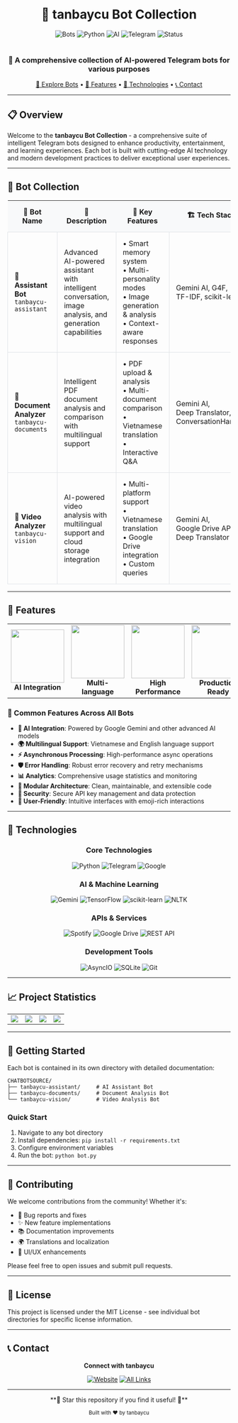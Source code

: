 <div align="center">

# 🤖 tanbaycu Bot Collection

<img src="https://img.shields.io/badge/Bots-3%20Projects-blue?style=for-the-badge&logo=telegram&logoColor=white" alt="Bots"/>
<img src="https://img.shields.io/badge/Language-Python-yellow?style=for-the-badge&logo=python&logoColor=white" alt="Python"/>
<img src="https://img.shields.io/badge/AI-Gemini%20%7C%20G4F-green?style=for-the-badge&logo=google&logoColor=white" alt="AI"/>
<img src="https://img.shields.io/badge/Platform-Telegram-26A5E4?style=for-the-badge&logo=telegram&logoColor=white" alt="Telegram"/>
<img src="https://img.shields.io/badge/Status-Active-success?style=for-the-badge&logo=github&logoColor=white" alt="Status"/>

<br/>
<br/>

<h3>🚀 A comprehensive collection of AI-powered Telegram bots for various purposes</h3>

[🤖 Explore Bots](#bot-collection) • 
[🌟 Features](#features) • 
[🔧 Technologies](#technologies) • 
[📞 Contact](#contact)

</div>

---

## 📋 Overview

Welcome to the **tanbaycu Bot Collection** - a comprehensive suite of intelligent Telegram bots designed to enhance productivity, entertainment, and learning experiences. Each bot is built with cutting-edge AI technology and modern development practices to deliver exceptional user experiences.

---

## 🤖 Bot Collection

<div align="center">
  <table style="width: 100%; border-collapse: collapse;">
    <tr>
      <th style="text-align: center; padding: 15px; background: #f8f9fa;">🤖 Bot Name</th>
      <th style="text-align: center; padding: 15px; background: #f8f9fa;">📝 Description</th>
      <th style="text-align: center; padding: 15px; background: #f8f9fa;">🔧 Key Features</th>
      <th style="text-align: center; padding: 15px; background: #f8f9fa;">🏗️ Tech Stack</th>
    </tr>
    <tr>
      <td style="padding: 15px; border: 1px solid #dee2e6;">
        <b>🧠 Assistant Bot</b><br/>
        <code>tanbaycu-assistant</code>
      </td>
      <td style="padding: 15px; border: 1px solid #dee2e6;">
        Advanced AI-powered assistant with intelligent conversation, image analysis, and generation capabilities
      </td>
      <td style="padding: 15px; border: 1px solid #dee2e6;">
        • Smart memory system<br/>
        • Multi-personality modes<br/>
        • Image generation & analysis<br/>
        • Context-aware responses
      </td>
      <td style="padding: 15px; border: 1px solid #dee2e6;">
        Gemini AI, G4F,<br/>
        TF-IDF, scikit-learn
      </td>
    </tr>
    <tr>
      <td style="padding: 15px; border: 1px solid #dee2e6;">
        <b>📄 Document Analyzer</b><br/>
        <code>tanbaycu-documents</code>
      </td>
      <td style="padding: 15px; border: 1px solid #dee2e6;">
        Intelligent PDF document analysis and comparison with multilingual support
      </td>
      <td style="padding: 15px; border: 1px solid #dee2e6;">
        • PDF upload & analysis<br/>
        • Multi-document comparison<br/>
        • Vietnamese translation<br/>
        • Interactive Q&A
      </td>
      <td style="padding: 15px; border: 1px solid #dee2e6;">
        Gemini AI,<br/>
        Deep Translator,<br/>
        ConversationHandler
      </td>
    </tr>
    <tr>
      <td style="padding: 15px; border: 1px solid #dee2e6;">
        <b>🎥 Video Analyzer</b><br/>
        <code>tanbaycu-vision</code>
      </td>
      <td style="padding: 15px; border: 1px solid #dee2e6;">
        AI-powered video analysis with multilingual support and cloud storage integration
      </td>
      <td style="padding: 15px; border: 1px solid #dee2e6;">
        • Multi-platform support<br/>
        • Vietnamese translation<br/>
        • Google Drive integration<br/>
        • Custom queries
      </td>
      <td style="padding: 15px; border: 1px solid #dee2e6;">
        Gemini AI,<br/>
        Google Drive API,<br/>
        Deep Translator
      </td>
    </tr>
  </table>
</div>

---

## 🌟 Features

<div align="center">
  <table>
    <tr>
      <td align="center"><img src="https://img.shields.io/badge/-AI%20Powered-FF6B6B?style=flat-square&logo=brain" width="120px"/><br/><b>AI Integration</b></td>
      <td align="center"><img src="https://img.shields.io/badge/-Multilingual-4ECDC4?style=flat-square&logo=translate" width="120px"/><br/><b>Multi-language</b></td>
      <td align="center"><img src="https://img.shields.io/badge/-Async%20Processing-45B7D1?style=flat-square&logo=speedometer" width="120px"/><br/><b>High Performance</b></td>
      <td align="center"><img src="https://img.shields.io/badge/-Production%20Ready-96CEB4?style=flat-square&logo=check-circle" width="120px"/><br/><b>Production Ready</b></td>
    </tr>
  </table>
</div>

### 🚀 Common Features Across All Bots

- **🤖 AI Integration**: Powered by Google Gemini and other advanced AI models
- **🌍 Multilingual Support**: Vietnamese and English language support
- **⚡ Asynchronous Processing**: High-performance async operations
- **🛡️ Error Handling**: Robust error recovery and retry mechanisms
- **📊 Analytics**: Comprehensive usage statistics and monitoring
- **🔧 Modular Architecture**: Clean, maintainable, and extensible code
- **🔐 Security**: Secure API key management and data protection
- **📱 User-Friendly**: Intuitive interfaces with emoji-rich interactions

---

## 🔧 Technologies

<div align="center">

### Core Technologies
![Python](https://img.shields.io/badge/Python-3776AB?style=for-the-badge&logo=python&logoColor=white)
![Telegram](https://img.shields.io/badge/Telegram-2CA5E0?style=for-the-badge&logo=telegram&logoColor=white)
![Google](https://img.shields.io/badge/Google_AI-4285F4?style=for-the-badge&logo=google&logoColor=white)

### AI & Machine Learning
![Gemini](https://img.shields.io/badge/Gemini_AI-8E75B2?style=for-the-badge&logo=google&logoColor=white)
![TensorFlow](https://img.shields.io/badge/TensorFlow-FF6F00?style=for-the-badge&logo=tensorflow&logoColor=white)
![scikit-learn](https://img.shields.io/badge/scikit--learn-F7931E?style=for-the-badge&logo=scikit-learn&logoColor=white)
![NLTK](https://img.shields.io/badge/NLTK-154f3c?style=for-the-badge&logo=python&logoColor=white)

### APIs & Services
![Spotify](https://img.shields.io/badge/Spotify-1ED760?style=for-the-badge&logo=spotify&logoColor=white)
![Google Drive](https://img.shields.io/badge/Google%20Drive-4285F4?style=for-the-badge&logo=googledrive&logoColor=white)
![REST API](https://img.shields.io/badge/REST-02569B?style=for-the-badge&logo=rest&logoColor=white)

### Development Tools
![AsyncIO](https://img.shields.io/badge/AsyncIO-3776AB?style=for-the-badge&logo=python&logoColor=white)
![SQLite](https://img.shields.io/badge/SQLite-07405e?style=for-the-badge&logo=sqlite&logoColor=white)
![Git](https://img.shields.io/badge/GIT-E44C30?style=for-the-badge&logo=git&logoColor=white)

</div>

---

## 📈 Project Statistics

<div align="center">
  <table>
    <tr>
      <td align="center">
        <img src="https://img.shields.io/badge/Total_Bots-3-blue?style=for-the-badge&logo=robot"/>
      </td>
      <td align="center">
        <img src="https://img.shields.io/badge/Lines_of_Code-5K%2B-green?style=for-the-badge&logo=code"/>
      </td>
      <td align="center">
        <img src="https://img.shields.io/badge/Languages-Python-yellow?style=for-the-badge&logo=python"/>
      </td>
      <td align="center">
        <img src="https://img.shields.io/badge/AI_Models-3%2B-red?style=for-the-badge&logo=brain"/>
      </td>
    </tr>
  </table>
</div>

---

## 🚀 Getting Started

Each bot is contained in its own directory with detailed documentation:

```
CHATBOTSOURCE/
├── tanbaycu-assistant/     # AI Assistant Bot
├── tanbaycu-documents/     # Document Analysis Bot
└── tanbaycu-vision/        # Video Analysis Bot
```

### Quick Start
1. Navigate to any bot directory
2. Install dependencies: `pip install -r requirements.txt`
3. Configure environment variables
4. Run the bot: `python bot.py`

---

## 🤝 Contributing

We welcome contributions from the community! Whether it's:
- 🐛 Bug reports and fixes
- ✨ New feature implementations
- 📚 Documentation improvements
- 🌍 Translations and localization
- 🎨 UI/UX enhancements

Please feel free to open issues and submit pull requests.

---

## 📄 License

This project is licensed under the MIT License - see individual bot directories for specific license information.

---

## 📞 Contact

<div align="center">

**Connect with tanbaycu**

[![Website](https://img.shields.io/badge/Website-tanbaycu.is--a.dev-blue?style=for-the-badge&logo=firefox&logoColor=white)](https://tanbaycu.is-a.dev)
[![All Links](https://img.shields.io/badge/All_Links-linktr.ee%2Ftanbaycu-green?style=for-the-badge&logo=linktree&logoColor=white)](https://linktr.ee/tanbaycu)

</div>

---

<div align="center">
**🌟 Star this repository if you find it useful! 🌟**

<sub>Built with ❤️ by tanbaycu</sub>

</div> 